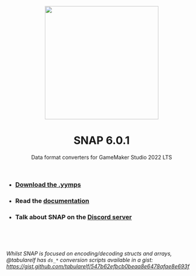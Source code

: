 <p align="center"><img src="https://raw.githubusercontent.com/JujuAdams/SNAP/master/LOGO.png" style="display:block; margin:auto; width:300px"></p>
<h1 align="center">SNAP 6.0.1</h1>

<p align="center">Data format converters for GameMaker Studio 2022 LTS</p>

&nbsp;

- ### [Download the .yymps](https://github.com/JujuAdams/SNAP/releases/)
- ### Read the [documentation](http://jujuadams.github.io/SNAP)
- ### Talk about SNAP on the [Discord server](https://discord.gg/8krYCqr)

&nbsp;

&nbsp;

*Whilst SNAP is focused on encoding/decoding structs and arrays, @tabularelf has `ds_*` conversion scripts available in a gist: https://gist.github.com/tabularelf/547b62efbcb0beaa8e6478afae8e693f*
